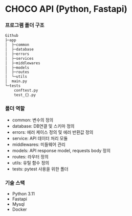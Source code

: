 # CHOCO API (Python, Fastapi)

### 프로그램 폴더 구조

```sh
Github
├─app
│  ├─common
│  ├─database
│  ├─errors
│  ├─services
│  ├─middlewares
│  ├─models
│  ├─routes
│  └─utils
│  main.py
└─tests
    conftest.py
    test_{}.py
```

### 폴더 역할
- common: 변수의 정의
- database: DB연결 및 스키마 정의
- errors: 에러 케이스 정의 및 에러 반환값 정의
- service: API 데이터 처리 모듈
- middlewares: 미들웨어 관리
- models: API response model, requests body 정의
- routes: 라우터 정의
- utils: 유틸 함수 정의
- tests: pytest 사용을 위한 폴더


### 기술 스택
- Python 3.11
- Fastapi
- Mysql
- Docker
